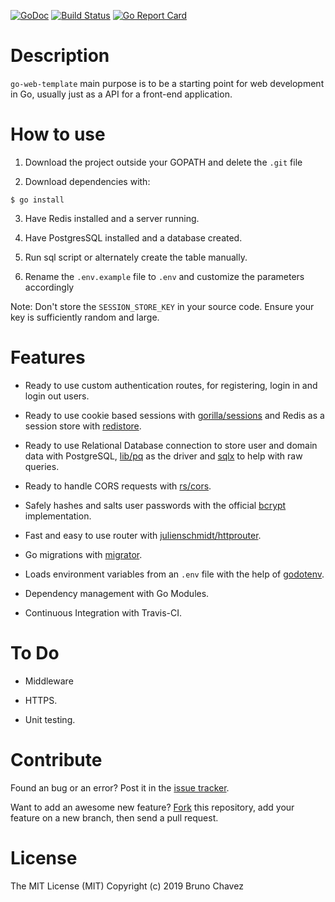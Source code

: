 [![GoDoc](https://godoc.org/github.com/bruno-chavez/go-web-template?status.svg)](https://godoc.org/github.com/bruno-chavez/go-web-template)
[![Build Status](https://travis-ci.org/bruno-chavez/go-web-template.svg?branch=master)](https://travis-ci.org/bruno-chavez/go-web-template)
[![Go Report Card](https://goreportcard.com/badge/github.com/bruno-chavez/go-web-template)](https://goreportcard.com/report/github.com/bruno-chavez/go-web-template)

# Description

`go-web-template` main purpose is to be a starting point 
for web development in Go, 
usually just as a API for a front-end application.

# How to use

1. Download the project outside your GOPATH 
and delete the ```.git``` file

2. Download dependencies with:
```
$ go install
```

3. Have Redis installed and a server running.

4. Have PostgresSQL installed and a database created.

5. Run sql script or alternately create the table manually.

6. Rename the `.env.example` file to `.env`  and customize the parameters accordingly

Note: Don't store the `SESSION_STORE_KEY` in your source code. 
Ensure your key is sufficiently random and large.

# Features 

+ Ready to use custom authentication routes, for registering, 
login in and login out users.

+ Ready to use cookie based sessions with 
[gorilla/sessions](https://github.com/gorilla/sessions) and 
Redis as a session store with 
[redistore](https://github.com/boj/redistore).

+ Ready to use Relational Database connection to store user 
and domain data with PostgreSQL,
[lib/pq](https://github.com/lib/pq) as the driver and 
[sqlx](https://github.com/jmoiron/sqlx) 
to help with raw queries.

+ Ready to handle CORS requests with 
[rs/cors](https://github.com/rs/cors).

+ Safely hashes and salts user passwords with the official 
[bcrypt](https://godoc.org/golang.org/x/crypto/bcrypt) 
implementation.

+ Fast and easy to use router with 
[julienschmidt/httprouter](https://github.com/julienschmidt/httprouter).

+ Go migrations with [migrator](https://github.com/lopezator/migrator).

+ Loads environment variables from an `.env` file 
with the help of [godotenv](https://github.com/joho/godotenv).

+ Dependency management with Go Modules.

+ Continuous Integration with Travis-CI.

# To Do

+ Middleware

+ HTTPS.

+ Unit testing.

# Contribute

Found an bug or an error? Post it in the 
[issue tracker](https://github.com/bruno-chavez/go-web-template/issues).

Want to add an awesome new feature? 
[Fork](https://github.com/bruno-chavez/go-web-template/fork) 
this repository, add your feature on a new branch, 
then send a pull request.

# License
The MIT License (MIT)
Copyright (c) 2019 Bruno Chavez
